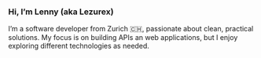 ### Hi, I’m Lenny (aka Lezurex)

I’m a software developer from Zurich 🇨🇭, passionate about clean, practical solutions. My focus is on building APIs an web applications, but I enjoy exploring different technologies as needed.
